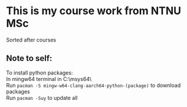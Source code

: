# **This is my course work from NTNU MSc**

Sorted after courses

## **Note to self:**

To install python packages: <br> 
In mingw64 terminal in C:\msys64\ <br>
Run `pacman -S mingw-w64-clang-aarch64-python-(package)` to download packages <br>
Run `pacman -Suy` to update all <br>
